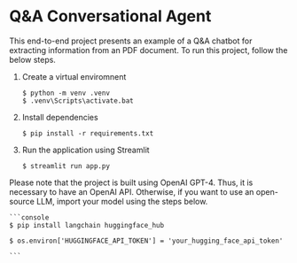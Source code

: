 # Q&A Conversational Agent

This end-to-end project presents an example of a Q&A chatbot for extracting information from an PDF document. To run this project, follow the below steps.

1. Create a virtual enviromnent 
    ```console
    $ python -m venv .venv
    $ .venv\Scripts\activate.bat
    ```
    
2. Install dependencies 
    ```console
    $ pip install -r requirements.txt
    ```
    
3. Run the application using Streamlit
    ```console
    $ streamlit run app.py
    ```
Please note that the project is built using OpenAI GPT-4. Thus, it is necessary to have an OpenAI API. Otherwise, if you want to use an open-source LLM, import your model using the steps below.

    ```console
    $ pip install langchain huggingface_hub

    $ os.environ['HUGGINGFACE_API_TOKEN'] = 'your_hugging_face_api_token'
    
    ```

